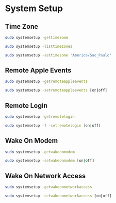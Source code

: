 # System Setup

## Time Zone

```sh
sudo systemsetup -gettimezone
```

```sh
sudo systemsetup -listtimezones
```

```sh
sudo systemsetup -settimezone 'America/Sao_Paulo'
```

## Remote Apple Events

```sh
sudo systemsetup -getremoteappleevents
```

```sh
sudo systemsetup -setremoteappleevents [on|off]
```

## Remote Login

```sh
sudo systemsetup -getremotelogin
```

```sh
sudo systemsetup -f -setremotelogin [on|off]
```

## Wake On Modem

```sh
sudo systemsetup -getwakeonmodem
```

```sh
sudo systemsetup -setwakeonmodem [on|off]
```

## Wake On Network Access

```sh
sudo systemsetup -getwakeonnetworkaccess
```

```sh
sudo systemsetup -setwakeonnetworkaccess [on|off]
```
